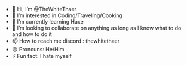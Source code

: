 - 👋 Hi, I’m @TheWhiteThaer
- 👀 I’m interested in Coding/Traveling/Cooking
- 🌱 I’m currently learning Haxe
- 💞️ I’m looking to collaborate on anything as long as I know what to do and how to do it
- 📫 How to reach me discord : thewhitethaer
- 😄 Pronouns: He/Him
- ⚡ Fun fact: I hate myself

<!---
TheWhiteThaer/TheWhiteThaer is a ✨ special ✨ repository because its `README.md` (this file) appears on your GitHub profile.
You can click the Preview link to take a look at your changes.
--->
